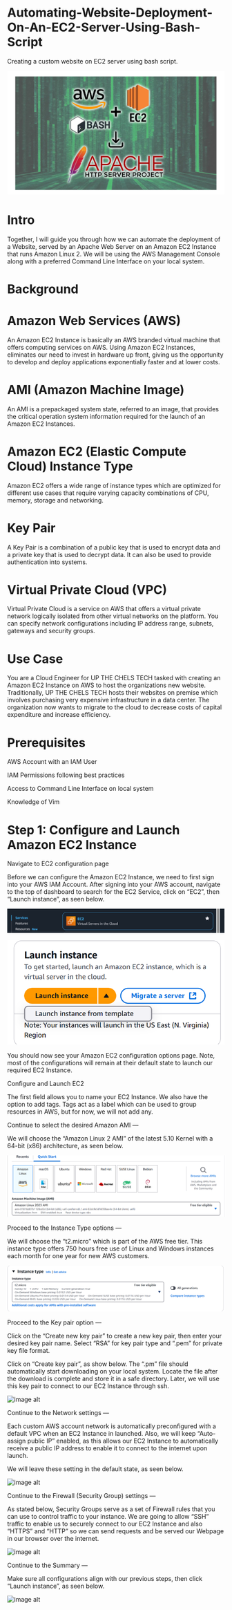 # Automating-Website-Deployment-On-An-EC2-Server-Using-Bash-Script
Creating a custom website on EC2 server using bash script.

![image alt](https://github.com/Tatenda-Prince/Automating-Website-Deployment-On-An-EC2-Server-Using-Bash-Script/blob/1a6000875161c4895ae00b5747a8a06abff6ceec/Images/Screenshot%202024-12-23%20121404.png)

# Intro 

Together, I will guide you through how we can automate the deployment of a Website, served by an Apache Web Server on an Amazon EC2 Instance that runs Amazon Linux 2. We will be using the AWS Management Console along with a preferred Command Line Interface on your local system.

# Background

# Amazon Web Services (AWS)

An Amazon EC2 Instance is basically an AWS branded virtual machine that offers computing services on AWS. Using Amazon EC2 Instances, eliminates our need to invest in hardware up front, giving us the opportunity to develop and deploy applications exponentially faster and at lower costs.

# AMI (Amazon Machine Image)

An AMI is a prepackaged system state, referred to an image, that provides the critical operation system information required for the launch of an Amazon EC2 Instances.

# Amazon EC2 (Elastic Compute Cloud) Instance Type

Amazon EC2 offers a wide range of instance types which are optimized for different use cases that require varying capacity combinations of CPU, memory, storage and networking.

# Key Pair

A Key Pair is a combination of a public key that is used to encrypt data and a private key that is used to decrypt data. It can also be used to provide authentication into systems.

# Virtual Private Cloud (VPC)

Virtual Private Cloud is a service on AWS that offers a virtual private network logically isolated from other virtual networks on the platform. You can specify network configurations including IP address range, subnets, gateways and security groups.

# Use Case 

You are a Cloud Engineer for UP THE CHELS TECH tasked with creating an Amazon EC2 Instance on AWS to host the organizations new website. Traditionally, UP THE CHELS TECH hosts their websites on premise which involves purchasing very expensive infrastructure in a data center. The organization now wants to migrate to the cloud to decrease costs of capital expenditure and increase efficiency.

# Prerequisites

AWS Account with an IAM User

IAM Permissions following best practices

Access to Command Line Interface on local system

Knowledge of Vim

# Step 1: Configure and Launch Amazon EC2 Instance

Navigate to EC2 configuration page

Before we can configure the Amazon EC2 Instance, we need to first sign into your AWS IAM Account. After signing into your AWS account, navigate to the top of dashboard to search for the EC2 Service, click on “EC2”, then “Launch instance”, as seen below.

![image alt](https://github.com/Tatenda-Prince/Automating-Website-Deployment-On-An-EC2-Server-Using-Bash-Script/blob/a35323baf56102c1eda7471c458d66568461d9b4/Images/Screenshot%202024-12-23%20110527.png)


![image alt](https://github.com/Tatenda-Prince/Automating-Website-Deployment-On-An-EC2-Server-Using-Bash-Script/blob/c2abe1c466450931f0870d7892b468b4413c09bc/Images/Screenshot%202024-12-23%20110601.png)

You should now see your Amazon EC2 configuration options page. Note, most of the configurations will remain at their default state to launch our required EC2 Instance.

Configure and Launch EC2

The first field allows you to name your EC2 Instance. We also have the option to add tags. Tags act as a label which can be used to group resources in AWS, but for now, we will not add any.

Continue to select the desired Amazon AMI —

We will choose the “Amazon Linux 2 AMI” of the latest 5.10 Kernel with a 64-bit (x86) architecture, as seen below.

![image alt](https://github.com/Tatenda-Prince/Automating-Website-Deployment-On-An-EC2-Server-Using-Bash-Script/blob/3daba989e62dddffc6a636aa3917556ad8ba99e8/Images/Screenshot%202024-12-23%20110706.png)

Proceed to the Instance Type options —

We will choose the “t2.micro” which is part of the AWS free tier. This instance type offers 750 hours free use of Linux and Windows instances each month for one year for new AWS customers.

![image alt](https://github.com/Tatenda-Prince/Automating-Website-Deployment-On-An-EC2-Server-Using-Bash-Script/blob/9c2145b50565055bcc109215d4775f39356b3028/Images/Screenshot%202024-12-23%20110727.png)

Proceed to the Key pair option —

Click on the “Create new key pair” to create a new key pair, then enter your desired key pair name. Select “RSA” for key pair type and “.pem” for private key file format.

Click on “Create key pair”, as show below. The “.pm” file should automatically start downloading on your local system. Locate the file after the download is complete and store it in a safe directory. Later, we will use this key pair to connect to our EC2 Instance through ssh.

![image alt]()

Continue to the Network settings —

Each custom AWS account network is automatically preconfigured with a default VPC when an EC2 Instance in launched. Also, we will keep “Auto-assign public IP” enabled, as this allows our EC2 Instance to automatically receive a public IP address to enable it to connect to the internet upon launch.

We will leave these setting in the default state, as seen below.

![image alt]()

Continue to the Firewall (Security Group) settings —

As stated below, Security Groups serve as a set of Firewall rules that you can use to control traffic to your instance. We are going to allow “SSH” traffic to enable us to securely connect to our EC2 Instance and also “HTTPS” and “HTTP” so we can send requests and be served our Webpage in our browser over the internet.

![image alt]()

Continue to the Summary —

Make sure all configurations align with our previous steps, then click “Launch instance”, as seen below.

![image alt]()





